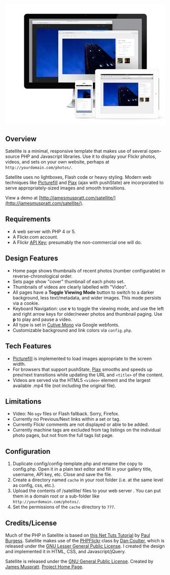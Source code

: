 ![Satellite](screenshot.jpg)

Overview
---------
Satellite is a minimal, responsive template that makes use of several open-source PHP and Javascript libraries. Use it to display your Flickr photos, videos, and sets on your own website, perhaps at `http://yourdomain.com/photos/`. 

Satellite uses no lightboxes, Flash code or heavy styling. Modern web techniques like [Picturefill](https://github.com/scottjehl/picturefill) and [Pjax](https://github.com/defunkt/jquery-pjax) (ajax with pushState) are incorporated to serve appropriately-sized images and smooth transitions.

View a demo at [http://jamesmuspratt.com/satellite/](http://jamesmuspratt.com/satellite/).

Requirements
-------------
- A web server with PHP 4 or 5.
- A Flickr.com account.
- A Flickr [API Key](http://www.flickr.com/services/apps/create/apply/); presumably the non-commercial one will do.


Design Features
--------
- Home page shows thumbnails of recent photos (number configurable) in reverse-chronological order.
- Sets page show "cover" thumbnail of each photo set.
- Thumbnails of videos are clearly labelled with "Video".
- All pages have a **Toggle Viewing Mode** button to switch to a darker background, less text/metadata, and wider images. This mode persists via a cookie.
- Keyboard Navigation: use **v** to toggle the viewing mode, and use the left and right arrow keys for older/newer photos and thumbnail paging. Use **p** to play and pause a video.
- All type is set in [Cutive Mono](http://www.google.com/fonts/specimen/Cutive+Mono) via Google webfonts.
- Customizable background and link colors via `config.php`.

Tech Features
-------------
- [Picturefill](https://github.com/scottjehl/picturefill/) is implemented to load images appropriate to the screen width.
- For browsers that support pushState, [Pjax](https://github.com/defunkt/jquery-pjax) smooths and speeds up prev/next transitions while updating the URL and `<title>` of the content.
- Videos are served via the HTML5 `<video>` element and the largest available .mp4 file (not including the original file). 

Limitations
-----------
- Video: No `ogv` files or Flash fallback. Sorry, Firefox.
- Currently no Previous/Next links within a set or tag.
- Currently Flickr comments are not displayed or able to be added.
- Currently machine tags are excluded from tag listings on the individual photo pages, but not from the full tags list page.

Configuration
-------------
1. Duplicate config/config-template.php and rename the copy to config.php. Open it in a plain text editor and fill in your gallery title, username, API key, etc. Close and save the file.
2. Create a directory named `cache` in your root folder (i.e. at the same level as config, css, etc.). 
3. Upload the contents of /satellite/ files to your web server . You can put them in a domain root or a sub-folder like `http://yourdomain.com/photos/`.
3. Set the permissions of the `cache` directory to `777`.

Credits/License
---------------
Much of the PHP in Satellite is based on [this Net Tuts Tutorial](http://net.tutsplus.com/tutorials/php/how-to-create-a-photo-gallery-using-the-flickr-api/) by [Paul Burgess](http://iampaulburgess.co.uk). Satellite makes use of the [PHPFlickr](http://phpflickr.com) class by [Dan Coulter](http://dancoulter.com), which is released under the [GNU Lesser General Public License](http://www.gnu.org/copyleft/lgpl.html). I created the design and implemented it in HTML, CSS, and Javascript/jQuery.

Satellite is released under the [GNU General Public License](http://www.gnu.org/licenses/gpl.html).
Created by [James Muspratt](http:/jamesmuspratt.com).
[Project Home Page](http://github.com/jmuspratt/satellite/).
